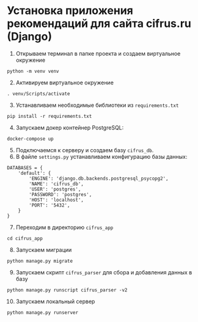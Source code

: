 # Установка приложения рекомендаций для сайта cifrus.ru (Django)

1. Открываем терминал в папке проекта и создаем виртуальное окружение
```
python -m venv venv
```
2. Активируем виртуальное окружение
```
. venv/Scripts/activate
```
3. Устанавливаем необходимые библиотеки из `requirements.txt`
```
pip install -r requirements.txt
```
4. Запускаем докер контейнер PostgreSQL:
```
docker-compose up
```
5. Подключаемся к серверу и создаем базу `cifrus_db`.
6. В файле `settings.py` устанавливаем конфигурацию базы данных:
```
DATABASES = {
    'default': {
        'ENGINE': 'django.db.backends.postgresql_psycopg2',
        'NAME': 'cifrus_db',
        'USER': 'postgres',
        'PASSWORD': 'postgres',
        'HOST': 'localhost',
        'PORT': '5432',
    }
}
```
7. Переходим в директорию `cifrus_app`
```
cd cifrus_app
```
8. Запускаем миграции
```
python manage.py migrate
```
9. Запускаем скрипт `cifrus_parser` для сбора и добавления данных в базу
```
python manage.py runscript cifrus_parser -v2
```
10. Запускаем локальный сервер
```
python manage.py runserver
```
